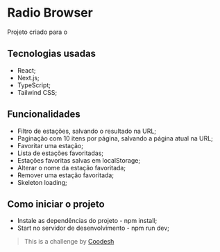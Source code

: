 
# Radio Browser

Projeto criado para o

## Tecnologias usadas

- React;
- Next.js;
- TypeScript;
- Tailwind CSS;

## Funcionalidades

- Filtro de estações, salvando o resultado na URL;
- Paginação com 10 itens por página, salvando a página atual na URL;
- Favoritar uma estação;
- Lista de estações favoritadas;
- Estações favoritas salvas em localStorage;
- Alterar o nome da estação favoritada;
- Remover uma estação favoritada;
- Skeleton loading;

## Como iniciar o projeto

- Instale as dependências do projeto - npm install;
- Start no servidor de desenvolvimento - npm run dev;

>  This is a challenge by [Coodesh](https://coodesh.com/)
